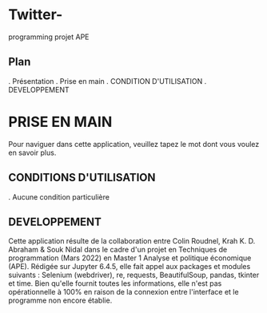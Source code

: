 # Twitter-

programming projet APE

## Plan
. Présentation
. Prise en main
. CONDITION D'UTILISATION
. DEVELOPPEMENT

# PRISE EN MAIN
Pour naviguer dans cette application, veuillez tapez le mot dont vous voulez en savoir plus.



## CONDITIONS D'UTILISATION
. Aucune condition particulière

## DEVELOPPEMENT
Cette application résulte de la collaboration entre Colin Roudnel, Krah K. D. Abraham & Souk Nidal dans le cadre d'un projet en Techniques de programmation (Mars 2022) en Master 1 Analyse et politique économique (APE). Rédigée sur Jupyter 6.4.5, elle fait appel aux packages et modules suivants : Selenium (webdriver), re, requests, BeautifulSoup, pandas, tkinter et time.
Bien qu'elle fournit toutes les informations, elle n'est pas opérationnelle à 100% en raison de la connexion entre l'interface et le programme non encore établie.
